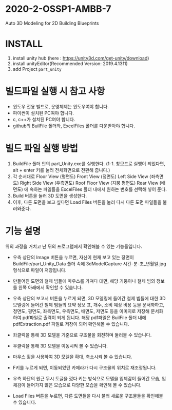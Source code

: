 # 2020-2-OSSP1-AMBB-7
Auto 3D Modeling for 2D Building Blueprints

# INSTALL #
1. install unity hub (here : https://unity3d.com/get-unity/download)
2. install unityEditor(Recommended Version: 2019.4.13f1)
3. add Project `part_unity`

# 빌드파일 실행 시 참고 사항 #
- 윈도우 전용 빌드로, 운영체제는 윈도우여야 합니다.
- 파이썬이 설치된 PC여야 합니다.
- c, c++가 설치된 PC여야 합니다.
- github의 BuilFile 폴더와, ExcelFiles 폴더를 다운받아야 합니다.

# 빌드 파일 실행 방법 #
1. BuildFile 폴더 안의 part_Unity.exe를 실행한다.
(1-1. 창모드로 실행이 되었다면, alt + enter 키를 눌러 전체화면으로 전환해 줍니다.)
2. 각 순서대로
Floor View (평면도)
Front View (정면도)
Left Side View (좌측면도)
Right Side View (우측면도)
Roof Floor View (지붕 평면도)
Rear View (배면도)
에 속하는 파일들을 ExcelFiles 폴더 내에서 원하는 번호를 선택해 넣어 준다.
3. Build 버튼을 눌러 3D 도면을 생성한다.
4. 이후, 다른 도면을 보고 싶다면 Load Files 버튼을 눌러 다시 다른 도면 파일들을 불러와준다.

# 기능 설명 #
위의 과정을 거치고 난 뒤의 프로그램에서 확인해볼 수 있는 기능들입니다.

- 우측 상단의 Image 버튼을 누르면, 자신이 현재 보고 있는 장면이 BuildFile/part_Unity_Data 폴더 속에 3dModelCapture 시간-분-초_년월일.jpg 형식으로 파일이 저장됩니다.

- 만들어진 도면의 철제 빔들에 마우스를 가져다 대면, 해당 기둥이나 철제 빔의 정보를 왼쪽 아래에서 확인할 수 있습니다.
 
- 우측 상단의 보고서 버튼을 누르게 되면, 3D 모델링에 들어간 철제 빔들에 대한 3D 모델링에 들어간 철제 빔들의 요약 정보 표, 개수, 소비 예상 비용 등을 문서화하고, 정면도, 평면도, 좌측면도, 우측면도, 배면도, 저면도 등을 이미지로 저장해 문서화하여 pdf파일로 출력이 되게 됩니다. 해당 pdf파일은 BuilFile 폴더 내에 pdfExtraction.pdf 파일로 저장이 되어 확인해볼 수 있습니다.

- 좌클릭을 통해 3D 모델을 기준으로 구조물을 회전하며 둘러볼 수  있습니다.
- 우클릭을 통해 3D 모델을 이동시켜 볼 수 있습니다.
- 마우스 휠을 사용하여 3D 모델을 확대, 축소시켜 볼  수 있습니다.
- F키를 누르게 되면, 이동되었던 카메라가 다시 구조물의 위치로 재조정됩니다.

- 우측 하단의 원근 무시 토글을 껐다 키는 방식으로 모델을 입체감이 들어간 모습, 입체감이 들어가지 않은 모습으로 다양한 모습을 확인해 볼 수 있습니다.

- Load Files 버튼을 누르면, 다른 도면들을 다시 불러 새로운 구조물들을 확인해볼 수 있습니다.